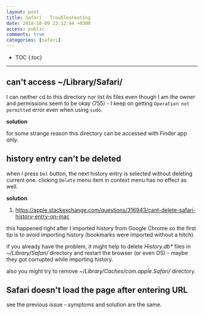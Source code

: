 ```yaml
---
layout: post
title: Safari - Troubleshooting
date: 2018-10-09 23:12:44 +0300
access: public
comments: true
categories: [safari]
---
```


<!-- more -->

<!-- prettier-ignore -->
* TOC
{:toc}
<hr>

can't access ~/Library/Safari/
------------------------------

I can neither cd to this directory nor list its files even though I am the
owner and permissions seem to be okay (755) - I keep on getting `Operation
not permitted` error even when using `sudo`.

**solution**

for some strange reason this directory can be accessed with Finder app only.

history entry can't be deleted
------------------------------

when I press `Del` button, the next history entry is selected without deleting
current one. clicking `Delete` menu item in context menu has no effect as well.

**solution**

1. <https://apple.stackexchange.com/questions/316943/cant-delete-safari-history-entry-on-mac>

this happened right after I imported history from Google Chrome so the first
tip is to avoid importing history (bookmarks were imported without a hitch).

if you already have the problem, it might help to delete _History.db*_ files
in _~/Library/Safari/_ directory and restart the browser (or even OS) - maybe
they got corrupted while importing history.

also you might try to remove _~/Library/Caches/com.apple.Safari/_ directory.

Safari doesn't load the page after entering URL
-----------------------------------------------

see the previous issue - symptoms and solution are the same.
